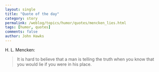```yaml
---
layout: single 
title: "Quote of the day" 
category: story
permalink: /weblog/topics/humor/quotes/mencken_lies.html
tags: [humor, quotes] 
comments: false 
author: John Hawks 
---
```



<p>
H. L. Mencken:
</p>

<blockquote>It is hard to believe that a man is telling the truth when you know that you would lie if you were in his place.</blockquote>

